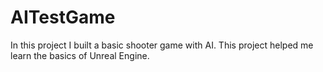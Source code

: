 # AITestGame
In this project I built a basic shooter game with AI. This project helped me learn the basics of Unreal Engine.
